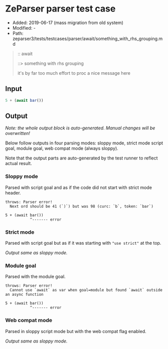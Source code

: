 # ZeParser parser test case

- Added: 2019-06-17 (mass migration from old system)
- Modified: -
- Path: zeparser3/tests/testcases/parser/await/something_with_rhs_grouping.md

> :: await
>
> ::> something with rhs grouping
>
> it's by far too much effort to proc a nice message here

## Input

`````js
5 + (await bar())
`````

## Output

_Note: the whole output block is auto-generated. Manual changes will be overwritten!_

Below follow outputs in four parsing modes: sloppy mode, strict mode script goal, module goal, web compat mode (always sloppy).

Note that the output parts are auto-generated by the test runner to reflect actual result.

### Sloppy mode

Parsed with script goal and as if the code did not start with strict mode header.

`````
throws: Parser error!
  Next ord should be 41 (`)`) but was 98 (curc: `b`, token: `bar`)

5 + (await bar())
           ^------- error
`````

### Strict mode

Parsed with script goal but as if it was starting with `"use strict"` at the top.

_Output same as sloppy mode._

### Module goal

Parsed with the module goal.

`````
throws: Parser error!
  Cannot use `await` as var when goal=module but found `await` outside an async function

5 + (await bar())
           ^------- error
`````


### Web compat mode

Parsed in sloppy script mode but with the web compat flag enabled.

_Output same as sloppy mode._
